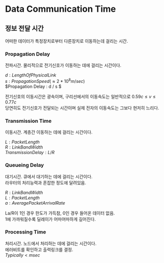 # Data Communication Time
## 정보 전달 시간

어떠한 데이터가 특정장치로부터 다른장치로 이동하는데 걸리는 시간.

### Propagation Delay
전파시간. 물리적으로 전기신호가 이동하는 데에 걸리는 시간이다.

$d : LengthOfPhysicalLink$   
$s : PropagationSpeed (\approx 2 * 10^8 m / sec)$   
$Propagation Delay : d / s $

전기신호의 이동시간은 광속이며, 구리선에서의 이동속도는 일반적으로 $0.59c \leq v \leq 0.77c$   
당연히도 전기신호가 전달되는 시간이며 실제 전자의 이동속도는 그보다 현저히 느리다.

### Transmission Time
이동시간. 계층간 이동하는 데에 걸리는 시간이다.

$L : PacketLength$   
$R : LinkBandWidth$   
$TransmissionDelay : L / R$

### Queueing Delay
대기시간. 큐에서 대기하는 데에 걸리는 시간이다.   
라우터의 처리능력과 혼잡한 정도에 달려있음.

$R : LinkBandWidth$   
$L : PacketLength$   
$a : AveragePacketArrivalRate$

La/R이 1인 경우 한도가 가득참, 0인 경우 들어온 데이터 없음.   
1에 가까워질수록 딜레이가 어마어마하게 길어진다.

### Processing Time
처리시간. 노드에서 처리하는 데에 걸리는 시간이다.   
에러비트를 확인하고 출력링크를 결정.   
$Typically < msec$

